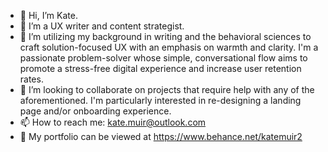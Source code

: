 - 👋 Hi, I’m Kate.
- 👀 I’m a UX writer and content strategist.
- 🌱 I’m utilizing my background in writing and the behavioral sciences to craft solution-focused UX with an emphasis on warmth and clarity. I'm a passionate problem-solver whose simple, conversational flow aims to promote a stress-free digital experience and increase user retention rates.
- 💞️ I’m looking to collaborate on projects that require help with any of the aforementioned. I'm particularly interested in re-designing a landing page and/or onboarding experience.
- 📫 How to reach me: kate.muir@outlook.com
- 📁 My portfolio can be viewed at https://www.behance.net/katemuir2

<!---
kmuir1991/kmuir1991 is a ✨ special ✨ repository because its `README.md` (this file) appears on your GitHub profile.
You can click the Preview link to take a look at your changes.
--->
